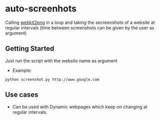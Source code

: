 # auto-screenhots

Calling [webkit2png](https://github.com/paulhammond/webkit2png/) in a loop and taking the secreenshots of a website at regular intervals (time between screenshots can be given by the user as argument)

## Getting Started

Just run the script with the website name as argument

* Example:
 
```python screenshot.py http://www.google.com```

## Use cases

* Can be used with Dynamic webpages which keep on changing at regular intervals.


